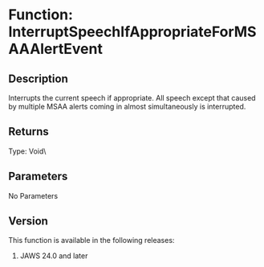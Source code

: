 # Function: InterruptSpeechIfAppropriateForMSAAAlertEvent

## Description

Interrupts the current speech if appropriate. All speech except that
caused by multiple MSAA alerts coming in almost simultaneously is
interrupted.

## Returns

Type: Void\

## Parameters

No Parameters

## Version

This function is available in the following releases:

1.  JAWS 24.0 and later
